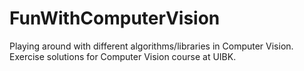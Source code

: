 # FunWithComputerVision
Playing around with different algorithms/libraries in Computer Vision.
Exercise solutions for Computer Vision course at UIBK. 
